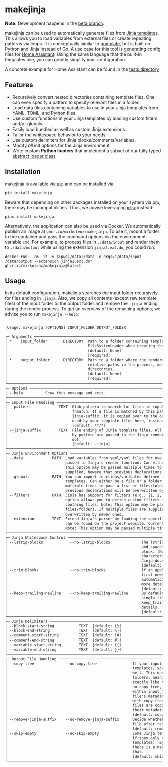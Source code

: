 # makejinja

**Note:** Development happens in the [beta branch](https://github.com/mirkolenz/makejinja/tree/beta).

makejinja can be used to automatically generate files from [Jinja templates](https://jinja.palletsprojects.com/en/3.1.x/templates/).
This allows you to load variables from external files or create repeating patterns via loops.
It is conceptually similar to [gomplate](https://github.com/hairyhenderson/gomplate), but is built on Python and Jinja instead of Go.
A use case for this tool is generating config files for [Home Assistant](https://www.home-assistant.io/):
Using the same language that the built-in templates use, you can greatly simplify your configuration.

A concrete example for Home Assistant can be found in the [tests directory](./tests/data)

## Features

- Recursively convert nested directories containing template files. One can even specify a pattern to specify relevant files in a folder.
- Load data files containing variables to use in your Jinja templates from YAML, TOML, and Python files.
- Use custom functions in your Jinja templates by loading custom filters and/or globals.
- Easily load bundled as well as custom Jinja extensions.
- Tailor the whitespace behavior to your needs.
- Use custom delimiters for Jinja blocks/comments/variables.
- Modify _all_ init options for the Jinja environment.
- Write custom **Python loaders** that implement a subset of our fully typed [abstract loader class](./makejinja/loader.py)

## Installation

makejinja is available via `pip` and can be installed via

`pip install makejinja`

Beware that depending on other packages installed on your system via pip, there may be incompatibilities.
Thus, we advise leveraging [`pipx`](https://github.com/pypa/pipx) instead:

`pipx install makejinja`

Alternatively, the application can also be used via Docker.
We automatically publish an image at `ghcr.io/mirkolenz/makejinja`.
To use it, mount a folder to the container and pass the command options via the environment variable `cmd`.
For example, to process files in `./data/input` and render them to `./data/output` while using the extension `jinja2.ext.do`, you could run:

`docker run --rm -it -v $(pwd)/data:/data -e args="/data/input /data/output --extension jinja2.ext.do" ghcr.io/mirkolenz/makejinja@latest`

## Usage

In its default configuration, makejinja searches the input folder recursively for files ending in `.jinja`.
Also, we copy all contents (except raw template files) of the input folder to the output folder and remove the `.jinja` ending during the render process.
To get an overview of the remaining options, we advise you to run `makejinja --help`:

<!-- echo -e "\n```txt\n$(COLUMNS=120 poetry run makejinja --help)\n```" >> README.md -->

```txt

 Usage: makejinja [OPTIONS] INPUT_FOLDER OUTPUT_FOLDER

╭─ Arguments ──────────────────────────────────────────────────────────────────────────────────────────────────────────╮
│ *    input_folder       DIRECTORY  Path to a folder containing template files. It is passed to Jinja's               │
│                                    FileSystemLoader when creating the environment.                                   │
│                                    [default: None]                                                                   │
│                                    [required]                                                                        │
│ *    output_folder      DIRECTORY  Path to a folder where the rendered templates are stored. makejinja preserves the │
│                                    relative paths in the process, meaning that you can even use it on nested         │
│                                    directories.                                                                      │
│                                    [default: None]                                                                   │
│                                    [required]                                                                        │
╰──────────────────────────────────────────────────────────────────────────────────────────────────────────────────────╯
╭─ Options ────────────────────────────────────────────────────────────────────────────────────────────────────────────╮
│ --help          Show this message and exit.                                                                          │
╰──────────────────────────────────────────────────────────────────────────────────────────────────────────────────────╯
╭─ Input File Handling ────────────────────────────────────────────────────────────────────────────────────────────────╮
│ --pattern             TEXT  Glob pattern to search for files in input_folder. Accepts all pattern supported by       │
│                             fnmatch. If a file is matched by this pattern and does not end with the specified        │
│                             jinja-suffix, it is copied over to the output_folder. Note: Do not add a special suffix  │
│                             used by your template files here, instead use the jinja-suffix option.                   │
│                             [default: **/*]                                                                          │
│ --jinja-suffix        TEXT  File ending of Jinja template files. All files with this suffix in input_folder matched  │
│                             by pattern are passed to the Jinja renderer. Note: Should be provided with the leading   │
│                             dot.                                                                                     │
│                             [default: .jinja]                                                                        │
╰──────────────────────────────────────────────────────────────────────────────────────────────────────────────────────╯
╭─ Jinja Environment Options ──────────────────────────────────────────────────────────────────────────────────────────╮
│ --data             PATH  Load variables from yaml/yaml files for use in your Jinja templates. The defintions are     │
│                          passed to Jinja's render function. Can either be a file or a folder containg files. Note:   │
│                          This option may be passed multiple times to pass a list of values. If multiple files are    │
│                          supplied, beware that previous declarations will be overwritten by newer ones.              │
│ --globals          PATH  You can import functions/varibales defined in .py files to use them in your Jinja           │
│                          templates. Can either be a file or a folder containg files. Note: This option may be passed │
│                          multiple times to pass a list of files/folders. If multiple files are supplied, beware that │
│                          previous declarations will be overwritten by newer ones.                                    │
│ --filters          PATH  Jinja has support for filters (e.g., [1, 2, 3] | length) to easily call functions. This     │
│                          option allows you to define custom filters in .py files. Can either be a file or a folder   │
│                          containg files. Note: This option may be passed multiple times to pass a list of            │
│                          files/folders. If multiple files are supplied, beware that previous declarations will be    │
│                          overwritten by newer ones.                                                                  │
│ --extension        TEXT  Extend Jinja's parser by loading the specified extensions. An overview of the built-in ones │
│                          can be found on the project website. Currently, only those built-in filters are allowed.    │
│                          Note: This option may be passed multiple times to pass a list of values.                    │
╰──────────────────────────────────────────────────────────────────────────────────────────────────────────────────────╯
╭─ Jinja Whitespace Control ───────────────────────────────────────────────────────────────────────────────────────────╮
│ --lstrip-blocks            --no-lstrip-blocks              The lstrip_blocks option can also be set to strip tabs    │
│                                                            and spaces from the beginning of a line to the start of a │
│                                                            block. (Nothing will be stripped if there are other       │
│                                                            characters before the start of the block.) Refer to the   │
│                                                            Jinja docs for more details.                              │
│                                                            [default: lstrip-blocks]                                  │
│ --trim-blocks              --no-trim-blocks                If an application configures Jinja to trim_blocks, the    │
│                                                            first newline after a template tag is removed             │
│                                                            automatically (like in PHP). Refer to the Jinja docs for  │
│                                                            more details.                                             │
│                                                            [default: trim-blocks]                                    │
│ --keep-trailing-newline    --no-keep-trailing-newline      By default, Jinja also removes trailing newlines. To keep │
│                                                            single trailing newlines, configure Jinja to              │
│                                                            keep_trailing_newline. Refer to the Jinja docs for more   │
│                                                            details.                                                  │
│                                                            [default: no-keep-trailing-newline]                       │
╰──────────────────────────────────────────────────────────────────────────────────────────────────────────────────────╯
╭─ Jinja Delimiters ───────────────────────────────────────────────────────────────────────────────────────────────────╮
│ --block-start-string           TEXT  [default: {%]                                                                   │
│ --block-end-string             TEXT  [default: %}]                                                                   │
│ --comment-start-string         TEXT  [default: {#]                                                                   │
│ --comment-end-string           TEXT  [default: #}]                                                                   │
│ --variable-start-string        TEXT  [default: {{]                                                                   │
│ --variable-end-string          TEXT  [default: }}]                                                                   │
╰──────────────────────────────────────────────────────────────────────────────────────────────────────────────────────╯
╭─ Output File Handling ───────────────────────────────────────────────────────────────────────────────────────────────╮
│ --copy-tree              --no-copy-tree                If your input_folder containes additional files besides Jinja │
│                                                        templates, you may want to copy them to output_folder as      │
│                                                        well. This operation maintains the metadata of all files and  │
│                                                        folders, meaning that tools like rsync will treat them        │
│                                                        exactly like the original ones. Note: Even if set to          │
│                                                        no-copy-tree, files that are matched by your provided pattern │
│                                                        within input_folder are still copied over. In both cases, a   │
│                                                        file's metadata is untouched. The main difference is that     │
│                                                        with copy-tree, folders keep their metadata while matched     │
│                                                        files are copied to newly-created subfolders that differ in   │
│                                                        their metadata.                                               │
│                                                        [default: copy-tree]                                          │
│ --remove-jinja-suffix    --no-remove-jinja-suffix      Decide whether the specified jinja-suffix is removed from the │
│                                                        file after rendering.                                         │
│                                                        [default: remove-jinja-suffix]                                │
│ --skip-empty             --no-skip-empty               Some Jinja template files may be empty after rendering (e.g., │
│                                                        if they only contain macros that are imported by other        │
│                                                        templates). By default, we do not copy such empty files. If   │
│                                                        there is a need to have them available anyway, you can adjust │
│                                                        that.                                                         │
│                                                        [default: skip-empty]                                         │
╰──────────────────────────────────────────────────────────────────────────────────────────────────────────────────────╯
```

